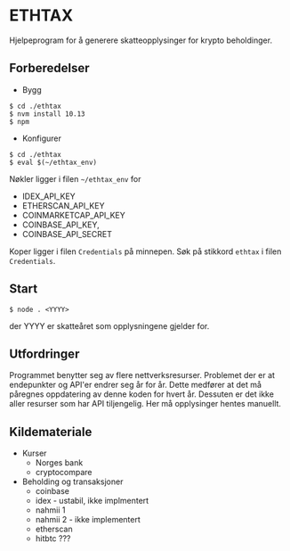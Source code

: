 # ETHTAX

Hjelpeprogram for å generere skatteopplysinger for krypto beholdinger.

## Forberedelser
- Bygg
```
$ cd ./ethtax
$ nvm install 10.13
$ npm
```
- Konfigurer
```
$ cd ./ethtax
$ eval $(~/ethtax_env)

```
Nøkler ligger i filen `~/ethtax_env` for
  - IDEX_API_KEY
  - ETHERSCAN_API_KEY
  - COINMARKETCAP_API_KEY
  - COINBASE_API_KEY,
  - COINBASE_API_SECRET

Koper ligger i filen `Credentials` på minnepen.
Søk på stikkord `ethtax` i filen `Credentials`.

## Start
```
$ node . <YYYY>
```
der YYYY er skatteåret som opplysningene gjelder for.

## Utfordringer
Programmet benytter seg av flere nettverksresurser.
Problemet der er at endepunkter og API'er endrer seg år for år.
Dette medfører at det må påregnes oppdatering av denne koden for hvert år.
Dessuten er det ikke aller resurser som har API tiljengelig.
Her må opplysinger hentes manuellt.

## Kildemateriale
- Kurser
  - Norges bank
  - cryptocompare
- Beholding og transaksjoner
  - coinbase
  - idex - ustabil, ikke implmentert
  - nahmii 1
  - nahmii 2 - ikke implementert
  - etherscan
  - hitbtc ???